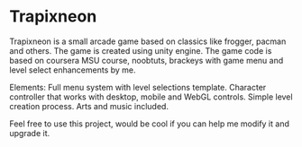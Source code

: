# Trapixneon
Trapixneon is a small arcade game based on classics like frogger, pacman and others. The game is created using unity engine.
The game code is based on coursera MSU course, noobtuts, brackeys with game menu and level select enhancements by me.

Elements:  Full menu system with level selections template. Character controller that works with desktop, mobile and WebGL controls. Simple level creation process. Arts and music included. 

Feel free to use this project, would be cool if you can help me modify it and upgrade it.
